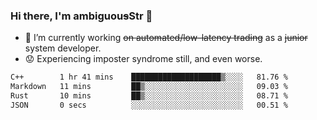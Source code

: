 ### Hi there, I'm ambiguou~~s~~Str 👋

<!--
**ambiguoustexture/ambiguoustexture** is a ✨ _special_ ✨ repository because its `README.md` (this file) appears on your GitHub profile.

Here are some ideas to get you started:
-->
- 🔭 I’m currently working ~~on automated/low-latency trading~~ as a ~~junior~~ system developer.
- :worried: Experiencing imposter syndrome still, and even worse.

<!--START_SECTION:waka-->

```txt
C++        1 hr 41 mins    ████████████████████▒░░░░   81.76 %
Markdown   11 mins         ██▒░░░░░░░░░░░░░░░░░░░░░░   09.03 %
Rust       10 mins         ██▒░░░░░░░░░░░░░░░░░░░░░░   08.71 %
JSON       0 secs          ░░░░░░░░░░░░░░░░░░░░░░░░░   00.51 %
```

<!--END_SECTION:waka-->
